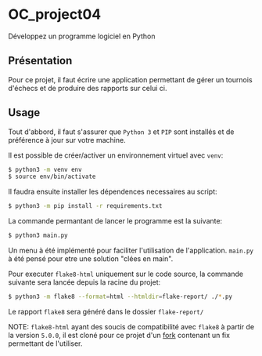 # OC_project04
Développez un programme logiciel en Python

## Présentation
Pour ce projet, il faut écrire une application permettant de gérer un tournois d'échecs et de produire des rapports sur celui ci.

## Usage
Tout d'abbord, il faut s'assurer que `Python 3` et `PIP` sont installés et de préférence à jour sur votre machine.

Il est possible de créer/activer un environnement virtuel avec `venv`:
```sh
$ python3 -m venv env
$ source env/bin/activate
```
Il faudra ensuite installer les dépendences necessaires au script:
```sh
$ python3 -m pip install -r requirements.txt
```
La commande permantant de lancer le programme est la suivante:
```sh
$ python3 main.py
```
Un menu à été implémenté pour faciliter l'utilisation de l'application. `main.py` à été pensé pour etre une solution "clées en main".

Pour executer `flake8-html` uniquement sur le code source, la commande suivante sera lancée depuis la racine du projet:
```sh
$ python3 -m flake8 --format=html --htmldir=flake-report/ ./*.py
```
Le rapport `flake8` sera généré dans le dossier `flake-report/`

NOTE: `flake8-html` ayant des soucis de compatibilité avec `flake8` à partir de la version `5.0.0`, il est cloné pour ce projet d'un [fork](https://github.com/skadyan/flake8-html) contenant un fix permettant de l'utiliser.
